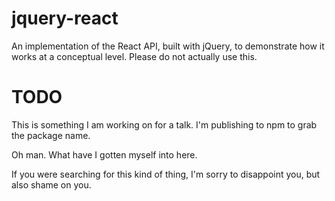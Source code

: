 # jquery-react
An implementation of the React API, built with jQuery, to demonstrate how it works at a conceptual level. Please do not actually use this.

# TODO

This is something I am working on for a talk. I'm publishing to npm to grab the package name.

Oh man. What have I gotten myself into here.

If you were searching for this kind of thing, I'm sorry to disappoint you, but also shame on you.
